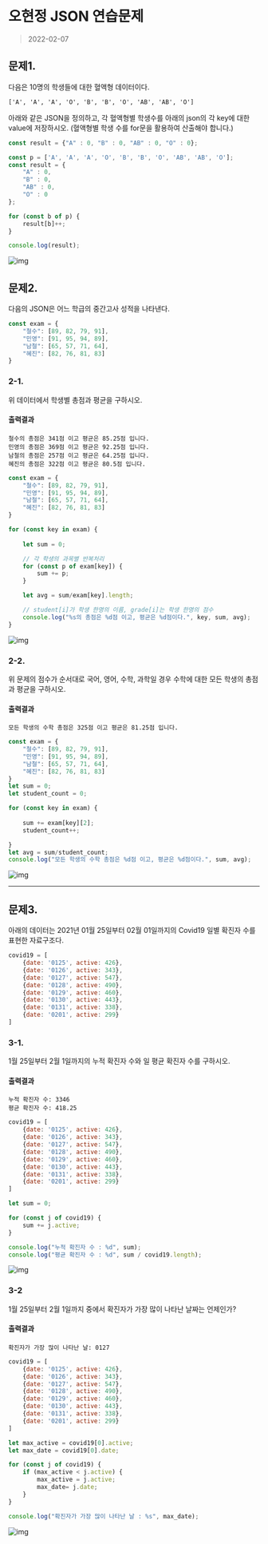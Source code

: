 # 오현정 JSON 연습문제

> 2022-02-07

## 문제1.

다음은 10명의 학생들에 대한 혈액형 데이터이다.

```
['A', 'A', 'A', 'O', 'B', 'B', 'O', 'AB', 'AB', 'O']
```

아래와 같은 JSON을 정의하고, 각 혈액형별 학생수를 아래의 json의 각 key에 대한 value에 저장하시오. (혈액형별 학생 수를 for문을 활용하여 산출해야 합니다.)

```js
const result = {"A" : 0, "B" : 0, "AB" : 0, "O" : 0};
```
```javascript
const p = ['A', 'A', 'A', 'O', 'B', 'B', 'O', 'AB', 'AB', 'O'];
const result = {
    "A" : 0,
    "B" : 0,
    "AB" : 0,
    "O" : 0
};

for (const b of p) {
    result[b]++;
}

console.log(result);
```
![img](src/연습문제1.png)

## 문제2.

다음의 JSON은 어느 학급의 중간고사 성적을 나타낸다.

```js
const exam = {
    "철수": [89, 82, 79, 91],
    "민영": [91, 95, 94, 89],
    "남철": [65, 57, 71, 64],
    "혜진": [82, 76, 81, 83]
}
```

### 2-1.

위 데이터에서 학생별 총점과 평균을 구하시오.

#### 출력결과

```
철수의 총점은 341점 이고 평균은 85.25점 입니다.
민영의 총점은 369점 이고 평균은 92.25점 입니다.
남철의 총점은 257점 이고 평균은 64.25점 입니다.
혜진의 총점은 322점 이고 평균은 80.5점 입니다.
```
```javascript
const exam = {
    "철수": [89, 82, 79, 91],
    "민영": [91, 95, 94, 89],
    "남철": [65, 57, 71, 64],
    "혜진": [82, 76, 81, 83]
}

for (const key in exam) {
    
    let sum = 0;

    // 각 학생의 과목별 반복처리
    for (const p of exam[key]) {
        sum += p;
    }

    let avg = sum/exam[key].length;

    // student[i]가 학생 한명의 이름, grade[i]는 학생 한명의 점수
    console.log("%s의 총점은 %d점 이고, 평균은 %d점이다.", key, sum, avg);
}
```
![img](src/연습문제2-1.png)

### 2-2.

위 문제의 점수가 순서대로 국어, 영어, 수학, 과학일 경우 수학에 대한 모든 학생의 총점과 평균을 구하시오.

#### 출력결과

```
모든 학생의 수학 총점은 325점 이고 평균은 81.25점 입니다.
```

```javascript
const exam = {
    "철수": [89, 82, 79, 91],
    "민영": [91, 95, 94, 89],
    "남철": [65, 57, 71, 64],
    "혜진": [82, 76, 81, 83]
}
let sum = 0;
let student_count = 0;

for (const key in exam) {
    
    sum += exam[key][2];
    student_count++;

}
let avg = sum/student_count;
console.log("모든 학생의 수학 총점은 %d점 이고, 평균은 %d점이다.", sum, avg);
```
![img](src/연습문제2-2.png)

---

## 문제3.

아래의 데이터는 2021년 01월 25일부터 02월 01일까지의 Covid19 일별 확진자 수를 표현한 자료구조다.

```javascript
covid19 = [
    {date: '0125', active: 426}, 
    {date: '0126', active: 343}, 
    {date: '0127', active: 547}, 
    {date: '0128', active: 490}, 
    {date: '0129', active: 460}, 
    {date: '0130', active: 443}, 
    {date: '0131', active: 338}, 
    {date: '0201', active: 299}
]
```

### 3-1.

1월 25일부터 2월 1일까지의 누적 확진자 수와 일 평균 확진자 수를 구하시오.

#### 출력결과

```
누적 확진자 수: 3346
평균 확진자 수: 418.25
```
```javascript
covid19 = [
    {date: '0125', active: 426}, 
    {date: '0126', active: 343}, 
    {date: '0127', active: 547}, 
    {date: '0128', active: 490}, 
    {date: '0129', active: 460}, 
    {date: '0130', active: 443}, 
    {date: '0131', active: 338}, 
    {date: '0201', active: 299}
]

let sum = 0;

for (const j of covid19) {
    sum += j.active;
}

console.log("누적 확진자 수 : %d", sum);
console.log("평균 확진자 수 : %d", sum / covid19.length);
```
![img](src/연습문제3-1.png)

### 3-2

1월 25일부터 2월 1일까지 중에서 확진자가 가장 많이 나타난 날짜는 언제인가?

#### 출력결과

```
확진자가 가장 많이 나타난 날: 0127
```
```javascript
covid19 = [
    {date: '0125', active: 426}, 
    {date: '0126', active: 343}, 
    {date: '0127', active: 547}, 
    {date: '0128', active: 490}, 
    {date: '0129', active: 460}, 
    {date: '0130', active: 443}, 
    {date: '0131', active: 338}, 
    {date: '0201', active: 299}
]

let max_active = covid19[0].active;
let max_date = covid19[0].date;

for (const j of covid19) {
    if (max_active < j.active) {
        max_active = j.active;
        max_date= j.date;
    }
}

console.log("확진자가 가장 많이 나타난 날 : %s", max_date);
```
![img](src/연습문제3-2.png)
